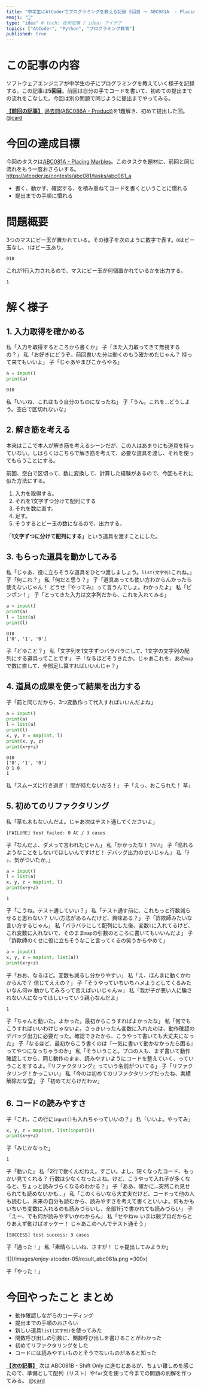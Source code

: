 ```yaml
---
title: "中学生にAtCoderでプログラミングを教える記録 5回目 〜 ABC081A  - Placing Marbles"
emoji: "🐣"
type: "idea" # tech: 技術記事 / idea: アイデア
topics: ["AtCoder", "Python", "プログラミング教育"]
published: true
---
```

# この記事の内容
ソフトウェアエンジニアが中学生の子にプログラミングを教えていく様子を記録する。この記事は**5回目**。前回は自分の手でコードを書いて、初めての提出までの流れをこなした。今回は別の問題で同じように提出までやってみる。

[**【前回の記事】**](https://zenn.dev/aromarious/articles/enjoy-atcoder-04) [過去問(ABC086A - Product)](https://atcoder.jp/contests/abc086/tasks/abc086_a)を1題解き、初めて提出した回。
@[card](https://zenn.dev/aromarious/articles/enjoy-atcoder-04)

# 今回の達成目標
今回のタスクは[ABC081A - Placing Marbles](https://atcoder.jp/contests/abc081/tasks/abc081_a)。このタスクを題材に、前回と同じ流れをもう一度おさらいする。
https://atcoder.jp/contests/abc081/tasks/abc081_a
- 書く、動かす、確認する、を積み重ねてコードを書くということに慣れる
- 提出までの手順に慣れる

# 問題概要
3つのマスにビー玉が置かれている。その様子を次のように数字で表す。`0`はビー玉なし、`1`はビー玉あり。
```:入力例
010
```
これが1行入力されるので、マスにビー玉が何個置かれているかを出力する。
```:出力例
1
```

# 解く様子
## 1. 入力取得を確かめる
私「入力を取得するところから書くか」
子「また入力取ってきて無視するの？」
私「お好きにどうぞ。前回書いた分は動くのもう確かめたじゃん？ 持って来てもいいよ」
子「じゃあやまびこからやる」
```python:solve_abc081_a.py
a = input()
print(a)
```
```:結果
010
```
私「いいね、これはもう自分のものになったね」
子「うん。これを…どうしよう。空白で区切れないな」

## 2. 解き筋を考える
本来はここで本人が解き筋を考えるシーンだが、この人はあまりにも道具を持っていない。しばらくはこちらで解き筋を考えて、必要な道具を渡し、それを使ってもらうことにする。

前回、空白で区切って、数に変換して、計算した経験があるので、今回もそれに似た方法にする。

1. 入力を取得する。
2. それを1文字ずつ分けて配列にする
3. それを数に直す。
4. 足す。
5. そうするとビー玉の数になるので、出力する。

「**1文字ずつに分けて配列にする**」という道具を渡すことにした。

## 3. もらった道具を動かしてみる
私「じゃあ、役に立ちそうな道具をひとつ渡しましょう。`list(文字列)`これね。」
子「何これ？」
私「何だと思う？」
子「道具あっても使い方わからんかったら使えないじゃん！ どうせ『やってみ』って言うんでしょ。わかったよ」
私「ピンポン！」
子「とってきた入力は文字列だから、これを入れてみる」
```python:solve_abc081_a.py
a = input()
print(a)
l = list(a)
print(l)
```
```:結果
010
['0', '1', '0']
```
子「どゆこと？」
私「文字列を1文字ずつバラバラにして、1文字の文字列の配列にする道具ってことです」
子「なるほどそうきたか。じゃあこれを、あの`map`で数に直して、全部足し算すればいいんじゃ？」

## 4. 道具の成果を使って結果を出力する
子「前と同じだから、3つ変数作って代入すればいいんだよね」
```python:solve_abc081_a.py
a = input()
print(a)
l = list(a)
print(l)
x, y, z = map(int, l)
print(x, y, z)
print(x+y+z)
```
```:結果
010
['0', '1', '0']
0 1 0
1
```
私「スムーズに行き過ぎ！ 間が持たないだろ！」
子「えっ、おこられた！ 草」

## 5. 初めてのリファクタリング
私「草も木もないんだよ。じゃあ次はテスト通してくださいよ」
```:oj test の結果 
[FAILURE] test failed: 0 AC / 3 cases
```
子「なんだよ、ダメって言われたじゃん」
私「かかったな！ ﾌﾊﾊﾊ」
子「陥れるようなことをしないでほしいんですけど！ デバッグ出力のせいじゃん」
私「ﾁｯ、気がついたか。」
```python:solve_abc081_a.py
a = input()
l = list(a)
x, y, z = map(int, l)
print(x+y+z)
```
```:結果
1
```
子「こうね。テスト通していい？」
私「テスト通す前に、これもっと行数減らせると思わない？ いい方法があるんだけど、興味ある？」
子「詐欺師みたいな言い方するじゃん」
私「バラバラにして配列にした後、変数`l`に入れてるけど、これ変数に入れないで、そのまま`map`の引数のところに書いてもいいんだよ」
子「詐欺師のくせに役に立ちそうなこと言ってくるの笑うからやめて」
```python:solve_abc081_a.py
a = input()
x, y, z = map(int, list(a))
print(x+y+z)
```
子「おお、なるほど。変数も減るし分かりやすい」
私「え、ほんまに動くかわからんで？ 信じてええの？」
子「そうやっていちいちハメようとしてくるみたいなん何ｗ 動かしてみろって言えばいいじゃんｗ」
私「我が子が悪い人に騙されない人になってほしいっていう親心なんだよ」
```:結果
1
```
子「ちゃんと動いた。よかった。最初からこうすればよかったな」
私「何でもこうすればいいわけじゃないよ。さっきいったん変数に入れたのは、動作確認のデバッグ出力に必要だった。確認できたから、こうやって書いても大丈夫になった」
子「なるほど、最初からこう書くのは『一気に書いて動かなかったら困る』ってやつになっちゃうのか」
私「そういうこと。プロの人も、まず書いて動作確認してから、同じ動作のまま、読みやすいようにコードを整えていく、っていうことをするよ。『リファクタリング』っていう名前がついてる」
子「リファクタリング！かっこいい」
私「今のは初めてのリファクタリングだったね、実績解除だな🏆」
子「初めてだらけだわｗ」

## 6. コードの読みやすさ
子「これ、この行に`input()`も入れちゃっていいの？」
私「いいよ。やってみ」
```python:solve_abc081_a.py
x, y, z = map(int, list(input()))
print(x+y+z)
```
子「みじかなった」
```:結果
1
```
子「動いた」
私「2行で動くんだねえ。すごい。よし、短くなったコード、もっかい見てくれる？ 行数は少なくなったよね。けど、こうやって入れ子が多くなると、ちょっと読みづらくなるのわかる？」
子「ああ、確かに…突然これ見せられても読めないかも…」
私「このくらいなら大丈夫だけど、コードって他の人も読むし、未来の自分も読むから、読みやすさを考えて書くといいよ。何もかもいちいち変数に入れるのも読みづらいし、全部1行で書かれても読みづらい」
子「えー、でも何が読みやすいかわからん」
私「せやねｗ いまは競プロだからとりあえず動けばオッケー！ じゃあこのへんでテスト通そう」
```:oj test の結果
[SUCCESS] test success: 3 cases
```
子「通った！」
私「素晴らしいね、さすが！ じゃ提出してみようか」

![](/images/enjoy-atcoder-05/result_abc081a.png =300x)

子「やった！」

# 今回やったこと まとめ
- 動作確認しながらのコーディング
- 提出までの手順のおさらい
- 新しい道具`list(文字列)`を使ってみた
- 関数呼び出しの引数に、関数呼び出しを書けることがわかった
- 初めてリファクタリングをした
- コードには読みやすいものとそうでないものがあると知った

[**【次の記事】**](https://zenn.dev/aromarious/articles/enjoy-atcoder-06) 次は ABC081B - Shift Only に進むとあるが、ちょい難しめを感じたので、準備として配列（リスト）や`for`文を使って今までの問題の別解を作ってみる。
@[card](https://zenn.dev/aromarious/articles/enjoy-atcoder-06)
